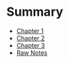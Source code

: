 # Summary

- [Chapter 1](./chapter_1.md)
- [Chapter 2](./chapter_2.md)
- [Chapter 3](./chapter_3.md)
- [Raw Notes](./raw_notes.md)

